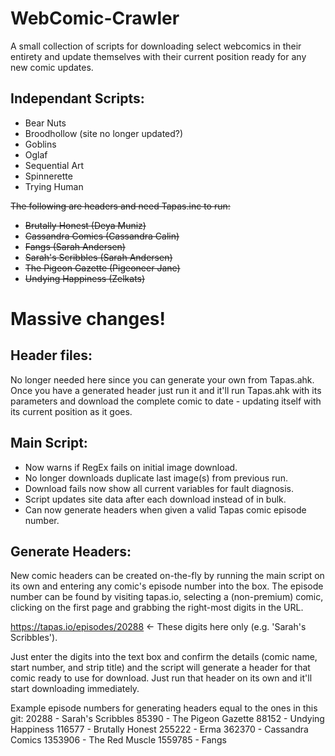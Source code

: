 # WebComic-Crawler
A small collection of scripts for downloading select webcomics in their entirety and update themselves with their current position ready for any new comic updates.

## Independant Scripts:
- Bear Nuts
- Broodhollow (site no longer updated?)
- Goblins
- Oglaf
- Sequential Art
- Spinnerette
- Trying Human

~~The following are headers and need Tapas.inc to run:~~
- ~~Brutally Honest (Deya Muniz)~~
- ~~Cassandra Comics (Cassandra Calin)~~
- ~~Fangs (Sarah Andersen)~~
- ~~Sarah's Scribbles (Sarah Andersen)~~
- ~~The Pigeon Gazette (Pigeoneer Jane)~~
- ~~Undying Happiness (Zelkats)~~

# Massive changes!

## Header files:
No longer needed here since you can generate your own from Tapas.ahk. Once you have a generated header just run it and it'll run Tapas.ahk with its parameters and download the complete comic to date - updating itself with its current position as it goes.

## Main Script:
- Now warns if RegEx fails on initial image download.
- No longer downloads duplicate last image(s) from previous run.
- Download fails now show all current variables for fault diagnosis.
- Script updates site data after each download instead of in bulk.
- Can now generate headers when given a valid Tapas comic episode number.

## Generate Headers:
New comic headers can be created on-the-fly by running the main script on its own and entering any comic's episode number into the box.
The episode number can be found by visiting tapas.io, selecting a (non-premium) comic, clicking on the first page and grabbing the right-most digits in the URL.
 
https://tapas.io/episodes/20288 <- These digits here only (e.g. 'Sarah's Scribbles').

Just enter the digits into the text box and confirm the details (comic name, start number, and strip title) and the script will generate a header for that comic ready to use for download. Just run that header on its own and it'll start downloading immediately.

Example episode numbers for generating headers equal to the ones in this git:
  20288 - Sarah's Scribbles
  85390 - The Pigeon Gazette
  88152 - Undying Happiness
 116577 - Brutally Honest
 255222 - Erma
 362370 - Cassandra Comics
1353906 - The Red Muscle
1559785 - Fangs
